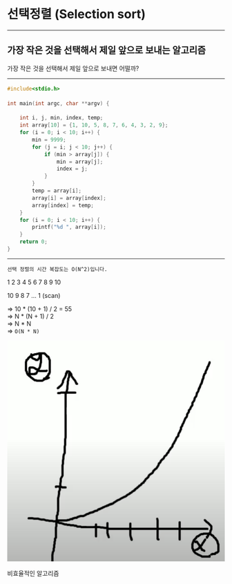 # 선택정렬 (Selection sort)

---

## 가장 작은 것을 선택해서 제일 앞으로 보내는 알고리즘  

가장 작은 것을 선택해서 제일 앞으로 보내면 어떨까?

---

```c
#include<stdio.h>

int main(int argc, char **argv) {

    int i, j, min, index, temp;
    int array[10] = {1, 10, 5, 8, 7, 6, 4, 3, 2, 9};
    for (i = 0; i < 10; i++) {
        min = 9999;
        for (j = i; j < 10; j++) {
            if (min > array[j]) {
                min = array[j];
                index = j;
            }
        }
        temp = array[i];
        array[i] = array[index];
        array[index] = temp;
    }
    for (i = 0; i < 10; i++) {
        printf("%d ", array[i]);
    }
    return 0;
}
```  

---

`선택 정렬의 시간 복잡도는 O(N^2)입니다.`  

1 2 3 4 5 6 7 8 9 10  

10 9 8 7 ... 1 (scan)  

=> 10 * (10 + 1) / 2 = 55  
=> N * (N + 1) / 2  
=> N * N  
=> `O(N * N)`  

![](/img/n^2.png)  

비효율적인 알고리즘
